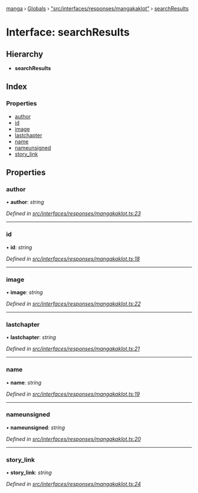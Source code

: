 [manga](../README.md) › [Globals](../globals.md) › ["src/interfaces/responses/mangakaklot"](../modules/_src_interfaces_responses_mangakaklot_.md) › [searchResults](_src_interfaces_responses_mangakaklot_.searchresults.md)

# Interface: searchResults

## Hierarchy

* **searchResults**

## Index

### Properties

* [author](_src_interfaces_responses_mangakaklot_.searchresults.md#author)
* [id](_src_interfaces_responses_mangakaklot_.searchresults.md#id)
* [image](_src_interfaces_responses_mangakaklot_.searchresults.md#image)
* [lastchapter](_src_interfaces_responses_mangakaklot_.searchresults.md#lastchapter)
* [name](_src_interfaces_responses_mangakaklot_.searchresults.md#name)
* [nameunsigned](_src_interfaces_responses_mangakaklot_.searchresults.md#nameunsigned)
* [story_link](_src_interfaces_responses_mangakaklot_.searchresults.md#story_link)

## Properties

###  author

• **author**: *string*

*Defined in [src/interfaces/responses/mangakaklot.ts:23](https://github.com/tushar1210/manga-node/blob/fed3e48/src/interfaces/responses/mangakaklot.ts#L23)*

___

###  id

• **id**: *string*

*Defined in [src/interfaces/responses/mangakaklot.ts:18](https://github.com/tushar1210/manga-node/blob/fed3e48/src/interfaces/responses/mangakaklot.ts#L18)*

___

###  image

• **image**: *string*

*Defined in [src/interfaces/responses/mangakaklot.ts:22](https://github.com/tushar1210/manga-node/blob/fed3e48/src/interfaces/responses/mangakaklot.ts#L22)*

___

###  lastchapter

• **lastchapter**: *string*

*Defined in [src/interfaces/responses/mangakaklot.ts:21](https://github.com/tushar1210/manga-node/blob/fed3e48/src/interfaces/responses/mangakaklot.ts#L21)*

___

###  name

• **name**: *string*

*Defined in [src/interfaces/responses/mangakaklot.ts:19](https://github.com/tushar1210/manga-node/blob/fed3e48/src/interfaces/responses/mangakaklot.ts#L19)*

___

###  nameunsigned

• **nameunsigned**: *string*

*Defined in [src/interfaces/responses/mangakaklot.ts:20](https://github.com/tushar1210/manga-node/blob/fed3e48/src/interfaces/responses/mangakaklot.ts#L20)*

___

###  story_link

• **story_link**: *string*

*Defined in [src/interfaces/responses/mangakaklot.ts:24](https://github.com/tushar1210/manga-node/blob/fed3e48/src/interfaces/responses/mangakaklot.ts#L24)*
